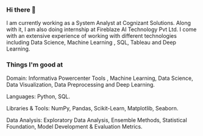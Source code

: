 ### Hi there 👋

<!--
**Jash-tech/Jash-tech** is a ✨ _special_ ✨ repository because its `README.md` (this file) appears on your GitHub profile.

Here are some ideas to get you started:

- 🔭 I’m currently working on ...
- 🌱 I’m currently learning ...
- 👯 I’m looking to collaborate on ...
- 🤔 I’m looking for help with ...
- 💬 Ask me about ...
- 📫 How to reach me: ...
- 😄 Pronouns: ...
- ⚡ Fun fact: ...
-->
I am currently working as a System Analyst at Cognizant Solutions. Along with it, I am also doing internship at Fireblaze AI Technology Pvt Ltd.  I come with an extensive experience of working with different technologies including Data Science, Machine Learning , SQL, Tableau and Deep Learning.

### Things I'm good at 
Domain:  Informativa Powercenter Tools , Machine Learning, Data Science, Data Visualization, Data Preprocessing and Deep Learning.

Languages: Python, SQL.

Libraries & Tools: NumPy, Pandas, Scikit-Learn, Matplotlib, Seaborn.

Data Analysis: Exploratory Data Analysis, Ensemble Methods, Statistical Foundation, Model Development & Evaluation Metrics.

